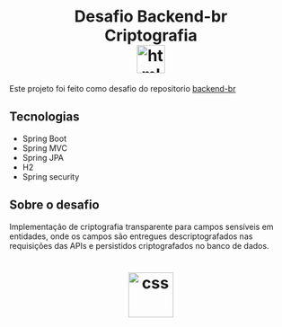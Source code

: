 <h1 align="center">
   Desafio Backend-br    <br />
   Criptografia   <br />   <img align="center" alt="html" height="50px" src="https://cdn.jsdelivr.net/gh/devicons/devicon/icons/java/java-plain.svg" />
</h1>


Este projeto foi feito como desafio do repositorio  [backend-br](https://github.com/backend-br/desafios)


## Tecnologias 

- Spring Boot
- Spring MVC
- Spring JPA
- H2
- Spring security

 ## Sobre o desafio

 Implementação de criptografia transparente para campos sensíveis em entidades, onde os campos são entregues descriptografados nas requisições das APIs e persistidos criptografados no banco de dados.

 

  <h1 align="center">
                                                                        <img align="center" alt="css" height="80px" src="https://cultofthepartyparrot.com/parrots/hd/dealwithitparrot.gif" />
                                                                          </h1>
